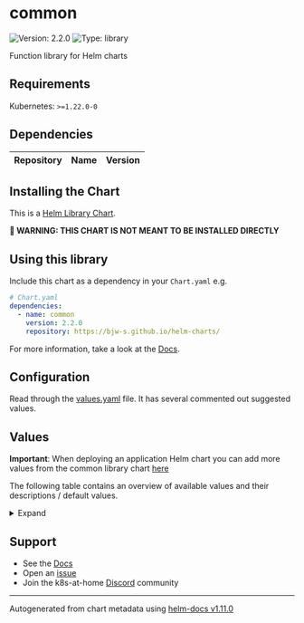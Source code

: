 # common

![Version: 2.2.0](https://img.shields.io/badge/Version-2.2.0-informational?style=flat-square) ![Type: library](https://img.shields.io/badge/Type-library-informational?style=flat-square)

Function library for Helm charts

## Requirements

Kubernetes: `>=1.22.0-0`

## Dependencies

| Repository | Name | Version |
|------------|------|---------|

## Installing the Chart

This is a [Helm Library Chart](https://helm.sh/docs/topics/library_charts/#helm).

**🚨 WARNING: THIS CHART IS NOT MEANT TO BE INSTALLED DIRECTLY**

## Using this library

Include this chart as a dependency in your `Chart.yaml` e.g.

```yaml
# Chart.yaml
dependencies:
  - name: common
    version: 2.2.0
    repository: https://bjw-s.github.io/helm-charts/
```

For more information, take a look at the [Docs](http://bjw-s.github.io/helm-charts/docs/common-library/introduction/).

## Configuration

Read through the [values.yaml](./values.yaml) file. It has several commented out suggested values.

## Values

**Important**: When deploying an application Helm chart you can add more values from the common library chart [here](https://github.com/bjw-s/helm-charts/tree/main/charts/library/common)

The following table contains an overview of available values and their descriptions / default values.

<details>
<summary>Expand</summary>

| Key | Type | Default | Description |
|-----|------|---------|-------------|
| configMaps | object | See below | Configure configMaps for the chart here. Additional configMaps can be added by adding a dictionary key similar to the 'config' object. |
| configMaps.config.annotations | object | `{}` | Annotations to add to the configMap |
| configMaps.config.data | object | `{}` | configMap data content. Helm template enabled. |
| configMaps.config.enabled | bool | `false` | Enables or disables the configMap |
| configMaps.config.labels | object | `{}` | Labels to add to the configMap |
| controllers.main.annotations | object | `{}` | Set annotations on the deployment/statefulset/daemonset/cronjob |
| controllers.main.containers.main.args | list | `[]` | Override the args for the default container |
| controllers.main.containers.main.command | list | `[]` | Override the command(s) for the default container |
| controllers.main.containers.main.dependsOn | list | `[]` | Specify if this container depends on any other containers This is used to determine the order in which the containers are rendered. The use of "dependsOn" completely disables the "order" field within the controller. |
| controllers.main.containers.main.env | string | `nil` | Environment variables. Template enabled. Syntax options: A) TZ: UTC B) PASSWD: '{{ .Release.Name }}' B) TZ:      value: UTC      dependsOn: otherVar D) PASSWD:      configMapKeyRef:        name: config-map-name        key: key-name E) PASSWD:      dependsOn:        - otherVar1        - otherVar2      valueFrom:        secretKeyRef:          name: secret-name          key: key-name      ... F) - name: TZ      value: UTC G) - name: TZ      value: '{{ .Release.Name }}' |
| controllers.main.containers.main.envFrom | list | `[]` | Secrets and/or ConfigMaps that will be loaded as environment variables. [[ref]](https://unofficial-kubernetes.readthedocs.io/en/latest/tasks/configure-pod-container/configmap/#use-case-consume-configmap-in-environment-variables) |
| controllers.main.containers.main.image.pullPolicy | string | `nil` | image pull policy |
| controllers.main.containers.main.image.repository | string | `nil` | image repository |
| controllers.main.containers.main.image.tag | string | `nil` | image tag |
| controllers.main.containers.main.lifecycle | object | `{}` | [[ref](https://kubernetes.io/docs/tasks/configure-pod-container/attach-handler-lifecycle-event/)] |
| controllers.main.containers.main.nameOverride | string | `nil` | Override the container name |
| controllers.main.containers.main.order | int | 99 | Override the default container order Containers get sorted alphanumerically by the `<order>-<identifier>` combination. |
| controllers.main.containers.main.probes | object | See below | [[ref]](https://kubernetes.io/docs/tasks/configure-pod-container/configure-liveness-readiness-startup-probes/) |
| controllers.main.containers.main.probes.liveness | object | See below | Liveness probe configuration |
| controllers.main.containers.main.probes.liveness.custom | bool | `false` | Set this to `true` if you wish to specify your own livenessProbe |
| controllers.main.containers.main.probes.liveness.enabled | bool | `true` | Enable the liveness probe |
| controllers.main.containers.main.probes.liveness.spec | object | See below | The spec field contains the values for the default livenessProbe. If you selected `custom: true`, this field holds the definition of the livenessProbe. |
| controllers.main.containers.main.probes.liveness.type | string | "TCP" | sets the probe type when not using a custom probe |
| controllers.main.containers.main.probes.readiness | object | See below | Redainess probe configuration |
| controllers.main.containers.main.probes.readiness.custom | bool | `false` | Set this to `true` if you wish to specify your own readinessProbe |
| controllers.main.containers.main.probes.readiness.enabled | bool | `true` | Enable the readiness probe |
| controllers.main.containers.main.probes.readiness.spec | object | See below | The spec field contains the values for the default readinessProbe. If you selected `custom: true`, this field holds the definition of the readinessProbe. |
| controllers.main.containers.main.probes.readiness.type | string | "TCP" | sets the probe type when not using a custom probe |
| controllers.main.containers.main.probes.startup | object | See below | Startup probe configuration |
| controllers.main.containers.main.probes.startup.custom | bool | `false` | Set this to `true` if you wish to specify your own startupProbe |
| controllers.main.containers.main.probes.startup.enabled | bool | `true` | Enable the startup probe |
| controllers.main.containers.main.probes.startup.spec | object | See below | The spec field contains the values for the default startupProbe. If you selected `custom: true`, this field holds the definition of the startupProbe. |
| controllers.main.containers.main.probes.startup.type | string | "TCP" | sets the probe type when not using a custom probe |
| controllers.main.containers.main.resources | object | `{}` | Set the resource requests / limits for the container. |
| controllers.main.containers.main.securityContext | object | `{}` | Configure the Security Context for the container |
| controllers.main.containers.main.terminationMessagePath | string | `nil` | [[ref](https://kubernetes.io/docs/reference/kubernetes-api/workload-resources/pod-v1/#lifecycle-1)] |
| controllers.main.containers.main.terminationMessagePolicy | string | `nil` | [[ref](https://kubernetes.io/docs/reference/kubernetes-api/workload-resources/pod-v1/#lifecycle-1)] |
| controllers.main.cronjob | object | See below | CronJob configuration. Required only when using `controller.type: cronjob`. |
| controllers.main.cronjob.backoffLimit | int | `6` | Limits the number of times a failed job will be retried |
| controllers.main.cronjob.concurrencyPolicy | string | `"Forbid"` | Specifies how to treat concurrent executions of a job that is created by this cron job valid values are Allow, Forbid or Replace |
| controllers.main.cronjob.failedJobsHistory | int | `1` | The number of failed Jobs to keep |
| controllers.main.cronjob.schedule | string | `"*/20 * * * *"` | Sets the CronJob time when to execute your jobs |
| controllers.main.cronjob.startingDeadlineSeconds | int | `30` | The deadline in seconds for starting the job if it misses its scheduled time for any reason |
| controllers.main.cronjob.successfulJobsHistory | int | `1` | The number of succesful Jobs to keep |
| controllers.main.cronjob.timeZone | string | `nil` | Sets the CronJob timezone (only works in Kubernetes >= 1.27) |
| controllers.main.cronjob.ttlSecondsAfterFinished | string | `nil` | If this field is set, ttlSecondsAfterFinished after the Job finishes, it is eligible to be automatically deleted. |
| controllers.main.enabled | bool | `true` | enable the controller. |
| controllers.main.initContainers | object | `{}` | Specify any initContainers here as dictionary items. Each initContainer should have its own key initContainers get sorted alphanumerically by the `<order>-<identifier>` combination if no order or dependsOn has been configured for them. |
| controllers.main.labels | object | `{}` | Set labels on the deployment/statefulset/daemonset/cronjob |
| controllers.main.pod | object | `{}` |  |
| controllers.main.replicas | int | `1` | Number of desired pods. When using a HorizontalPodAutoscaler, set this to `null`. |
| controllers.main.revisionHistoryLimit | int | `3` | ReplicaSet revision history limit |
| controllers.main.rollingUpdate.partition | string | `nil` | Set statefulset RollingUpdate partition |
| controllers.main.rollingUpdate.surge | string | `nil` | Set deployment RollingUpdate max surge |
| controllers.main.rollingUpdate.unavailable | string | `nil` | Set deployment RollingUpdate max unavailable |
| controllers.main.statefulset | object | `{"podManagementPolicy":null,"volumeClaimTemplates":[]}` | StatefulSet configuration. Required only when using `controller.type: statefulset`. |
| controllers.main.statefulset.podManagementPolicy | string | `nil` | Set podManagementPolicy, valid values are Parallel and OrderedReady (default). |
| controllers.main.statefulset.volumeClaimTemplates | list | `[]` | Used to create individual disks for each instance. |
| controllers.main.strategy | string | `nil` | Set the controller upgrade strategy For Deployments, valid values are Recreate (default) and RollingUpdate. For StatefulSets, valid values are OnDelete and RollingUpdate (default). DaemonSets/CronJobs ignore this. |
| controllers.main.type | string | `"deployment"` | Set the controller type. Valid options are deployment, daemonset, statefulset or cronjob |
| defaultPodOptions | object | `{"affinity":{},"annotations":{},"automountServiceAccountToken":true,"dnsConfig":{},"dnsPolicy":null,"enableServiceLinks":true,"hostAliases":[],"hostIPC":false,"hostNetwork":false,"hostPID":false,"hostname":null,"imagePullSecrets":[],"labels":{},"nodeSelector":{},"priorityClassName":null,"restartPolicy":null,"runtimeClassName":null,"schedulerName":null,"securityContext":{},"terminationGracePeriodSeconds":null,"tolerations":[],"topologySpreadConstraints":[]}` | Set default options for all controllers / pods here Each of these options can be overridden on a Controller level |
| defaultPodOptions.affinity | object | `{}` | Defines affinity constraint rules. [[ref]](https://kubernetes.io/docs/concepts/scheduling-eviction/assign-pod-node/#affinity-and-anti-affinity) |
| defaultPodOptions.annotations | object | `{}` | Set annotations on the Pod. Pod-specific values will be merged with this. |
| defaultPodOptions.automountServiceAccountToken | bool | `true` | Specifies whether a service account token should be automatically mounted. |
| defaultPodOptions.dnsConfig | object | `{}` | Configuring the ndots option may resolve nslookup issues on some Kubernetes setups. |
| defaultPodOptions.dnsPolicy | string | `nil` | Defaults to "ClusterFirst" if hostNetwork is false and "ClusterFirstWithHostNet" if hostNetwork is true. |
| defaultPodOptions.enableServiceLinks | bool | `true` | Enable/disable the generation of environment variables for services. [[ref]](https://kubernetes.io/docs/concepts/services-networking/connect-applications-service/#accessing-the-service) |
| defaultPodOptions.hostAliases | list | `[]` | Use hostAliases to add custom entries to /etc/hosts - mapping IP addresses to hostnames. [[ref]](https://kubernetes.io/docs/concepts/services-networking/add-entries-to-pod-etc-hosts-with-host-aliases/) |
| defaultPodOptions.hostIPC | bool | `false` | Use the host's ipc namespace |
| defaultPodOptions.hostNetwork | bool | `false` | When using hostNetwork make sure you set dnsPolicy to `ClusterFirstWithHostNet` |
| defaultPodOptions.hostPID | bool | `false` | Use the host's pid namespace |
| defaultPodOptions.hostname | string | `nil` | Allows specifying explicit hostname setting |
| defaultPodOptions.imagePullSecrets | list | `[]` | Set image pull secrets |
| defaultPodOptions.labels | object | `{}` | Set labels on the Pod. Pod-specific values will be merged with this. |
| defaultPodOptions.nodeSelector | object | `{}` | Node selection constraint [[ref]](https://kubernetes.io/docs/concepts/scheduling-eviction/assign-pod-node/#nodeselector) |
| defaultPodOptions.priorityClassName | string | `nil` | Custom priority class for different treatment by the scheduler |
| defaultPodOptions.restartPolicy | string | `Always`. When `controller.type` is `cronjob` it defaults to `Never`. | Set Container restart policy. |
| defaultPodOptions.runtimeClassName | string | `nil` | Allow specifying a runtimeClassName other than the default one (ie: nvidia) |
| defaultPodOptions.schedulerName | string | `nil` | Allows specifying a custom scheduler name |
| defaultPodOptions.securityContext | object | `{}` | Configure the Security Context for the Pod |
| defaultPodOptions.terminationGracePeriodSeconds | string | `nil` | [[ref](https://kubernetes.io/docs/reference/kubernetes-api/workload-resources/pod-v1/#lifecycle)] |
| defaultPodOptions.tolerations | list | `[]` | Specify taint tolerations [[ref]](https://kubernetes.io/docs/concepts/scheduling-eviction/taint-and-toleration/) |
| defaultPodOptions.topologySpreadConstraints | list | `[]` | Defines topologySpreadConstraint rules. [[ref]](https://kubernetes.io/docs/concepts/workloads/pods/pod-topology-spread-constraints/) |
| global.annotations | object | `{}` | Set additional global annotations. Helm templates can be used. |
| global.fullnameOverride | string | `nil` | Set the entire name definition |
| global.labels | object | `{}` | Set additional global labels. Helm templates can be used. |
| global.nameOverride | string | `nil` | Set an override for the prefix of the fullname |
| ingress | object | See below | Configure the ingresses for the chart here. Additional ingresses can be added by adding a dictionary key similar to the 'main' ingress. |
| ingress.main.annotations | object | `{}` | Provide additional annotations which may be required. |
| ingress.main.className | string | `nil` | Set the ingressClass that is used for this ingress. |
| ingress.main.defaultBackend | string | `nil` | Configure the defaultBackend for this ingress. This will disable any other rules for the ingress. |
| ingress.main.enabled | bool | `false` | Enables or disables the ingress |
| ingress.main.hosts[0].host | string | `"chart-example.local"` | Host address. Helm template can be passed. |
| ingress.main.hosts[0].paths[0].path | string | `"/"` | Path.  Helm template can be passed. |
| ingress.main.hosts[0].paths[0].service.name | string | `"main"` | Overrides the service name reference for this path This can be an actual service name, or reference a service identifier from this values.yaml |
| ingress.main.hosts[0].paths[0].service.port | string | `nil` | Overrides the service port number reference for this path |
| ingress.main.labels | object | `{}` | Provide additional labels which may be required. |
| ingress.main.nameOverride | string | `nil` | Override the name suffix that is used for this ingress. |
| ingress.main.primary | bool | `true` | Make this the primary ingress (used in probes, notes, etc...). If there is more than 1 ingress, make sure that only 1 ingress is marked as primary. |
| ingress.main.tls | list | `[]` | Configure TLS for the ingress. Both secretName and hosts can process a Helm template. |
| networkpolicies | object | See below | Configure the networkPolicies for the chart here. Additional networkPolicies can be added by adding a dictionary key similar to the 'main' networkPolicy. |
| networkpolicies.main.controller | string | `"main"` | Configure which controller this networkPolicy should target |
| networkpolicies.main.enabled | bool | `false` | Enables or disables the networkPolicy item. Defaults to true |
| networkpolicies.main.policyTypes | list | `["Ingress","Egress"]` | The policyTypes for this networkPolicy |
| networkpolicies.main.rules | object | `{"egress":[{}],"ingress":[{}]}` | The rulesets for this networkPolicy [[ref]](https://kubernetes.io/docs/concepts/services-networking/network-policies/#networkpolicy-resource) |
| networkpolicies.main.rules.egress | list | `[{}]` | The egress rules for this networkPolicy. Allows all egress traffic by default. |
| networkpolicies.main.rules.ingress | list | `[{}]` | The ingress rules for this networkPolicy. Allows all ingress traffic by default. |
| persistence | object | See below | Configure persistence for the chart here. Additional items can be added by adding a dictionary key similar to the 'config' key. [[ref]](https://bjw-s.github.io/helm-charts/docs/common-library/common-library-storage) |
| persistence.config.accessMode | string | `"ReadWriteOnce"` | AccessMode for the persistent volume. Make sure to select an access mode that is supported by your storage provider! [[ref]](https://kubernetes.io/docs/concepts/storage/persistent-volumes/#access-modes) |
| persistence.config.advancedMounts | object | `{}` | Explicitly configure mounts for specific controllers and containers. Example: advancedMounts:   main: # the controller with the "main" identifier     main: # the container with the "main" identifier       - path: /data/config.yaml         readOnly: true         subPath: config.yaml     second-container: # the container with the "second-container" identifier       - path: /appdata/config         readOnly: true   second-controller: # the controller with the "second-controller" identifier     main: # the container with the "main" identifier       - path: /data/config.yaml         readOnly: false         subPath: config.yaml |
| persistence.config.enabled | bool | `false` | Enables or disables the persistence item. Defaults to true |
| persistence.config.existingClaim | string | `nil` | If you want to reuse an existing claim, the name of the existing PVC can be passed here. |
| persistence.config.globalMounts | list | `[]` | Configure mounts to all controllers and containers. By default the persistence item will be mounted to `/<name_of_the_peristence_item>`. Example: globalMounts:   - path: /config     readOnly: false |
| persistence.config.retain | bool | `false` | Set to true to retain the PVC upon `helm uninstall` |
| persistence.config.size | string | `"1Gi"` | The amount of storage that is requested for the persistent volume. |
| persistence.config.storageClass | string | `nil` | Storage Class for the config volume. If set to `-`, dynamic provisioning is disabled. If set to something else, the given storageClass is used. If undefined (the default) or set to null, no storageClassName spec is set, choosing the default provisioner. |
| persistence.config.type | string | `"persistentVolumeClaim"` | Sets the persistence type Valid options are persistentVolumeClaim, emptyDir, nfs, hostPath, secret, configMap or custom |
| route | object | See below | Configure the gateway routes for the chart here. Additional routes can be added by adding a dictionary key similar to the 'main' route. [[ref]](https://gateway-api.sigs.k8s.io/references/spec/) |
| route.main.annotations | object | `{}` | Provide additional annotations which may be required. |
| route.main.enabled | bool | `false` | Enables or disables the route |
| route.main.hostnames | list | `[]` | Host addresses. Helm template can be passed. |
| route.main.kind | string | `"HTTPRoute"` | Set the route kind Valid options are GRPCRoute, HTTPRoute, TCPRoute, TLSRoute, UDPRoute |
| route.main.labels | object | `{}` | Provide additional labels which may be required. |
| route.main.nameOverride | string | `nil` | Override the name suffix that is used for this route. |
| route.main.parentRefs | list | `[{"group":"gateway.networking.k8s.io","kind":"Gateway","name":null,"namespace":null,"sectionName":null}]` | Configure the resource the route attaches to. |
| route.main.rules | list | `[{"backendRefs":[{"group":"","kind":"Service","name":"main","namespace":null,"port":null,"weight":1}],"matches":[{"path":{"type":"PathPrefix","value":"/"}}],"filters":[]}]` | Configure rules for routing. Defaults to the primary service. |
| route.main.rules[0].backendRefs | list | `[{"group":"","kind":"Service","name":"main","namespace":null,"port":null,"weight":1}]` | Configure backends where matching requests should be sent. |
| secrets | object | See below | Use this to populate secrets with the values you specify. Be aware that these values are not encrypted by default, and could therefore visible to anybody with access to the values.yaml file. Additional Secrets can be added by adding a dictionary key similar to the 'secret' object. |
| secrets.secret.annotations | object | `{}` | Annotations to add to the Secret |
| secrets.secret.enabled | bool | `false` | Enables or disables the Secret |
| secrets.secret.labels | object | `{}` | Labels to add to the Secret |
| secrets.secret.stringData | object | `{}` | Secret stringData content. Helm template enabled. |
| service | object | See below | Configure the services for the chart here. Additional services can be added by adding a dictionary key similar to the 'main' service. |
| service.main.annotations | object | `{}` | Provide additional annotations which may be required. |
| service.main.controller | string | `"main"` | Configure which controller this service should target |
| service.main.enabled | bool | `true` | Enables or disables the service |
| service.main.externalTrafficPolicy | string | `nil` | [[ref](https://kubernetes.io/docs/tutorials/services/source-ip/)] |
| service.main.extraSelectorLabels | object | `{}` | Allow adding additional match labels |
| service.main.ipFamilies | list | `[]` | The ip families that should be used. Options: IPv4, IPv6 |
| service.main.ipFamilyPolicy | string | `nil` | Specify the ip policy. Options: SingleStack, PreferDualStack, RequireDualStack |
| service.main.labels | object | `{}` | Provide additional labels which may be required. |
| service.main.nameOverride | string | `nil` | Override the name suffix that is used for this service |
| service.main.ports | object | See below | Configure the Service port information here. Additional ports can be added by adding a dictionary key similar to the 'http' service. |
| service.main.ports.http.enabled | bool | `true` | Enables or disables the port |
| service.main.ports.http.nodePort | string | `nil` | Specify the nodePort value for the LoadBalancer and NodePort service types. [[ref]](https://kubernetes.io/docs/concepts/services-networking/service/#type-nodeport) |
| service.main.ports.http.port | string | `nil` | The port number |
| service.main.ports.http.primary | bool | `true` | Make this the primary port (used in probes, notes, etc...) If there is more than 1 service, make sure that only 1 port is marked as primary. |
| service.main.ports.http.protocol | string | `"HTTP"` | Port protocol. Support values are `HTTP`, `HTTPS`, `TCP` and `UDP`. HTTP and HTTPS spawn a TCP service and get used for internal URL and name generation |
| service.main.ports.http.targetPort | string | `nil` | Specify a service targetPort if you wish to differ the service port from the application port. If `targetPort` is specified, this port number is used in the container definition instead of the `port` value. Therefore named ports are not supported for this field. |
| service.main.primary | bool | `true` | Make this the primary service for this controller (used in probes, notes, etc...). If there is more than 1 service targeting the controller, make sure that only 1 service is marked as primary. |
| service.main.type | string | `"ClusterIP"` | Set the service type |
| serviceAccount.annotations | object | `{}` | Annotations to add to the service account |
| serviceAccount.create | bool | `false` | Specifies whether a service account should be created |
| serviceAccount.labels | object | `{}` | Labels to add to the service account |
| serviceAccount.name | string | `""` | The name of the service account to use. If not set and create is true, a name is generated using the fullname template |
| serviceMonitor | object | See below | Configure the ServiceMonitors for the chart here. Additional ServiceMonitors can be added by adding a dictionary key similar to the 'main' ServiceMonitors. |
| serviceMonitor.main.annotations | object | `{}` | Provide additional annotations which may be required. |
| serviceMonitor.main.enabled | bool | `false` | Enables or disables the serviceMonitor. |
| serviceMonitor.main.endpoints | list | See values.yaml | Configures the endpoints for the serviceMonitor. |
| serviceMonitor.main.labels | object | `{}` | Provide additional labels which may be required. |
| serviceMonitor.main.nameOverride | string | `nil` | Override the name suffix that is used for this serviceMonitor. |
| serviceMonitor.main.selector | object | `{}` | Configures a custom selector for the serviceMonitor, this takes precedence over specifying a service name. Helm templates can be used. |
| serviceMonitor.main.serviceName | string | `"{{ include \"bjw-s.common.lib.chart.names.fullname\" $ }}"` | Configures the target Service for the serviceMonitor. Helm templates can be used. |

</details>

## Support

- See the [Docs](http://bjw-s.github.io/helm-charts/docs/)
- Open an [issue](https://github.com/bjw-s/helm-charts/issues/new/choose)
- Join the k8s-at-home [Discord](https://discord.gg/k8s-at-home) community

----------------------------------------------
Autogenerated from chart metadata using [helm-docs v1.11.0](https://github.com/norwoodj/helm-docs/releases/v1.11.0)
